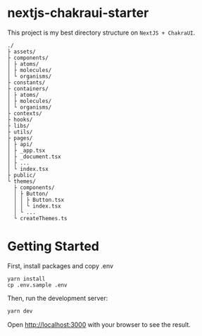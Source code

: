# nextjs-chakraui-starter

This project is my best directory structure on `NextJS + ChakraUI`.

```
./
├ assets/
├ components/
│ ├ atoms/
│ ├ molecules/
│ └ organisms/
├ constants/
├ containers/
│ ├ atoms/
│ ├ molecules/
│ └ organisms/
├ contexts/
├ hooks/
├ libs/
├ utils/
├ pages/
│ ├ api/
│ ├ _app.tsx
│ ├ _document.tsx
│ ├ ...
│ └ index.tsx
├ public/
└ themes/
  ├ components/
  │ ├ Button/
  │ │ ├ Button.tsx
  │ │ └ index.tsx
  │ └ ...
  └ createThemes.ts
```

# Getting Started

First, install packages and copy .env

```
yarn install
cp .env.sample .env
```

Then, run the development server:

```bash
yarn dev
```

Open [http://localhost:3000](http://localhost:3000) with your browser to see the result.
